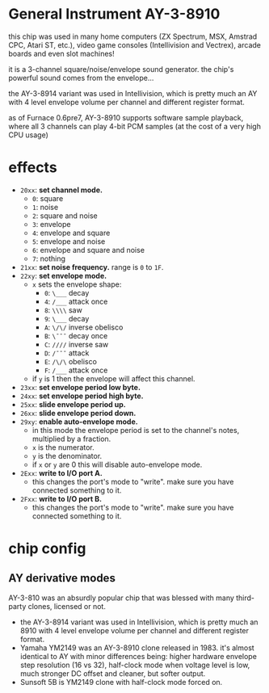 # General Instrument AY-3-8910

this chip was used in many home computers (ZX Spectrum, MSX, Amstrad CPC, Atari ST, etc.), video game consoles (Intellivision and Vectrex), arcade boards and even slot machines!

it is a 3-channel square/noise/envelope sound generator. the chip's powerful sound comes from the envelope...

the AY-3-8914 variant was used in Intellivision, which is pretty much an AY with 4 level envelope volume per channel and different register format.

as of Furnace 0.6pre7, AY-3-8910 supports software sample playback, where all 3 channels can play 4-bit PCM samples (at the cost of a very high CPU usage)

# effects

- `20xx`: **set channel mode.**
  - `0`: square
  - `1`: noise
  - `2`: square and noise
  - `3`: envelope
  - `4`: envelope and square
  - `5`: envelope and noise
  - `6`: envelope and square and noise
  - `7`: nothing
- `21xx`: **set noise frequency.** range is `0` to `1F`.
- `22xy`: **set envelope mode.**
  - `x` sets the envelope shape:
    - `0`: `\___` decay
    - `4`: `/___` attack once
    - `8`: `\\\\` saw
    - `9`: `\___` decay
    - `A`: `\/\/` inverse obelisco
    - `B`: `\¯¯¯` decay once
    - `C`: `////` inverse saw
    - `D`: `/¯¯¯` attack
    - `E`: `/\/\` obelisco
    - `F`: `/___` attack once
  - if `y` is 1 then the envelope will affect this channel.
- `23xx`: **set envelope period low byte.**
- `24xx`: **set envelope period high byte.**
- `25xx`: **slide envelope period up.**
- `26xx`: **slide envelope period down.**
- `29xy`: **enable auto-envelope mode.**
  - in this mode the envelope period is set to the channel's notes, multiplied by a fraction.
  - `x` is the numerator.
  - `y` is the denominator.
  - if `x` or `y` are 0 this will disable auto-envelope mode.
- `2Exx`: **write to I/O port A.**
  - this changes the port's mode to "write". make sure you have connected something to it.
- `2Fxx`: **write to I/O port B.**
  - this changes the port's mode to "write". make sure you have connected something to it.

# chip config
## AY derivative modes

AY-3-810 was an absurdly popular chip that was blessed with many third-party clones, licensed or not.

- the AY-3-8914 variant was used in Intellivision, which is pretty much an 8910 with 4 level envelope volume per channel and different register format.
- Yamaha YM2149 was an AY-3-8910 clone released in 1983. it's almost identical to AY with minor differences being: higher hardware envelope step resolution (16 vs 32), half-clock mode when voltage level is low, much stronger DC offset and cleaner, but softer output.
- Sunsoft 5B is YM2149 clone with half-clock mode forced on.
